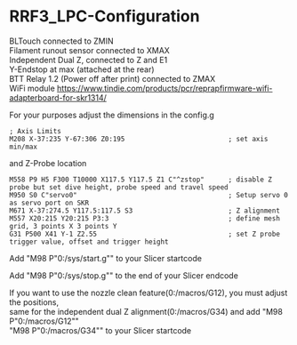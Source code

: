 # RRF3_LPC-Configuration

BLTouch connected to ZMIN<br>
Filament runout sensor connected to XMAX<br>
Independent Dual Z, connected to Z and E1<br>
Y-Endstop at max (attached at the rear)<br>
BTT Relay 1.2 (Power off after print) connected to ZMAX<br>
WiFi module https://www.tindie.com/products/pcr/reprapfirmware-wifi-adapterboard-for-skr1314/<br>

For your purposes adjust the dimensions in the config.g<br>
```
; Axis Limits
M208 X-37:235 Y-67:306 Z0:195                          ; set axis min/max
```
and Z-Probe location<br>
```
M558 P9 H5 F300 T10000 X117.5 Y117.5 Z1 C"^zstop"      ; disable Z probe but set dive height, probe speed and travel speed
M950 S0 C"servo0"                                      ; Setup servo 0 as servo port on SKR
M671 X-37:274.5 Y117.5:117.5 S3                        ; Z alignment
M557 X20:215 Y20:215 P3:3                              ; define mesh grid, 3 points X 3 points Y
G31 P500 X41 Y-1 Z2.55                         	       ; set Z probe trigger value, offset and trigger height
```
Add "M98 P"0:/sys/start.g"" to your Slicer startcode

Add "M98 P"0:/sys/stop.g"" to the end of your Slicer endcode

If you want to use the nozzle clean feature(0:/macros/G12), you must adjust the positions,<br>
same for the independent dual Z alignment(0:/macros/G34) and add "M98 P"0:/macros/G12""<br>
"M98 P"0:/macros/G34"" to your Slicer startcode 
